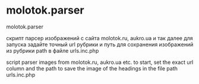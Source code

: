 # molotok.parser
molotok.parser

скрипт парсер изображений с сайта molotok.ru, aukro.ua и так далее
для запуска задайте точный url рубрики и путь для сохранения изображений из рубрики path в файле urls.inc.php

script parser images from molotok.ru, aukro.ua etc.
to start, set the exact url column and the path to save the image of the headings in the file path urls.inc.php
